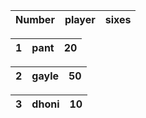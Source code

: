 | Number | player | sixes |
| ---    | ---    | ---   |

 | 1     | pant   | 20    |
 | ---   | ---    | ---   |
 
 | 2     | gayle  | 50    |
 | ---   | ---    | ---   |
 
 | 3    | dhoni   | 10    |
 | ---  | ---     | ---   |
